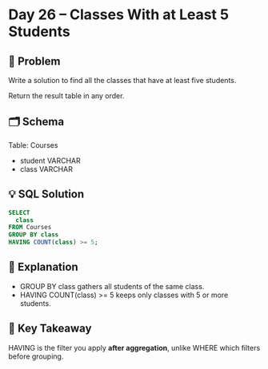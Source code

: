 # Day 26 – Classes With at Least 5 Students

## 📖 Problem
Write a solution to find all the classes that have at least five students.

Return the result table in any order.

## 🗂 Schema
Table: Courses  
- student VARCHAR  
- class VARCHAR  

## 💡 SQL Solution
```sql
SELECT 
  class
FROM Courses
GROUP BY class
HAVING COUNT(class) >= 5;
```

## 🧠 Explanation
- GROUP BY class gathers all students of the same class.  
- HAVING COUNT(class) >= 5 keeps only classes with 5 or more students.  

## 🔑 Key Takeaway
HAVING is the filter you apply **after aggregation**, unlike WHERE which filters before grouping.
